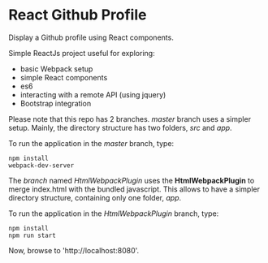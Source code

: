 # React Github Profile

Display a Github profile using React components.

Simple ReactJs project useful for exploring:

- basic Webpack setup
- simple React components
- es6
- interacting with a remote API (using jquery)
- Bootstrap integration

Please note that this repo has 2 branches. _master_ branch uses a simpler setup. Mainly, the directory structure has two folders, 
_src_ and _app_.

To run the application in the _master_ branch, type:
  
    npm install
    webpack-dev-server
    
The _branch_ named _HtmlWebpackPlugin_ uses the __HtmlWebpackPlugin__ to merge index.html with the bundled javascript. This allows to
have a simpler directory structure, containing only one folder, _app_.

To run the application in the _HtmlWebpackPlugin_ branch, type:

    npm install
    npm run start

Now, browse to 'http://localhost:8080'.
